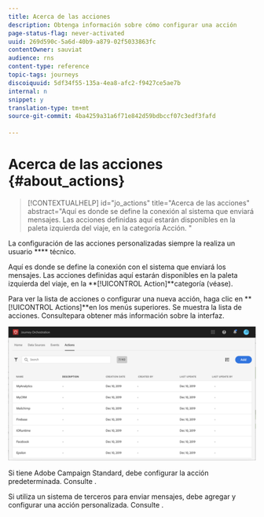 ```yaml
---
title: Acerca de las acciones
description: Obtenga información sobre cómo configurar una acción
page-status-flag: never-activated
uuid: 269d590c-5a6d-40b9-a879-02f5033863fc
contentOwner: sauviat
audience: rns
content-type: reference
topic-tags: journeys
discoiquuid: 5df34f55-135a-4ea8-afc2-f9427ce5ae7b
internal: n
snippet: y
translation-type: tm+mt
source-git-commit: 4ba4259a31a6f71e842d59bdbccf07c3edf3fafd

---
```



# Acerca de las acciones {#about_actions}

>[!CONTEXTUALHELP]
>id=&quot;jo_actions&quot;
>title=&quot;Acerca de las acciones&quot;
>abstract=&quot;Aquí es donde se define la conexión al sistema que enviará mensajes. Las acciones definidas aquí estarán disponibles en la paleta izquierda del viaje, en la categoría Acción. &quot;

La configuración de las acciones personalizadas siempre la realiza un usuario **** técnico.

Aquí es donde se define la conexión con el sistema que enviará los mensajes. Las acciones definidas aquí estarán disponibles en la paleta izquierda del viaje, en la **[!UICONTROL Action]**categoría (véase[](../building-journeys/about-action-activities.md)).

Para ver la lista de acciones o configurar una nueva acción, haga clic en **[!UICONTROL Actions]**en los menús superiores. Se muestra la lista de acciones. Consulte[](../about/user-interface.md)para obtener más información sobre la interfaz.

![](../assets/custom1.png)

Si tiene Adobe Campaign Standard, debe configurar la acción predeterminada. Consulte [](../action/working-with-adobe-campaign.md).

Si utiliza un sistema de terceros para enviar mensajes, debe agregar y configurar una acción personalizada. Consulte [](../action/about-custom-action-configuration.md).
